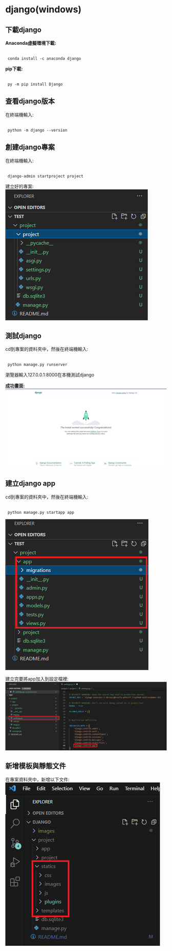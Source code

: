 # django(windows)

 下載django
 ---

 __Anaconda虛擬環境下載:__
 ```shell

  conda install -c anaconda django

 ```

 __pip下載:__
  ```shell

   py -m pip install Django

 ```

 查看django版本
 ---


 在終端機輸入:
 ```shell 

  python -m django --version 

 ```

 創建django專案
 ---

 在終端機輸入:
 ```shell

  django-admin startproject project

 ```

 建立好的專案:
 ![projecct](images/project.png)

 測試django
 ---

 cd到專案的資料夾中，然後在終端機輸入:
 ```shell

  python manage.py runserver

 ```
 
瀏覽器輸入127.0.0.1:8000在本機測試django

__成功畫面:__
![django](images/django.png)

建立django app
---

cd到專案的資料夾中，然後在終端機輸入:
 ```shell

  python manage.py startapp app

 ```
 ![app](images/app.png)

 建立完要將app加入到設定檔裡:
 ![app-settings](images/app_settings.png)

新增模板與靜態文件
---

在專案資料夾中，新增以下文件:  
![app-settings](images/statics.png)







